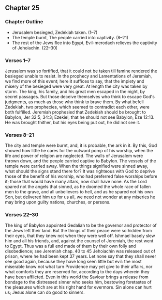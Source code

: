 ## Chapter 25

### Chapter Outline

- Jerusalem besieged, Zedekiah taken. (1–7)
- The temple burnt, The people carried into captivity. (8–21)
- The rest of the Jews flee into Egypt, Evil-merodach relieves the captivity of Jehoiachin. (22–30)

### Verses 1–7

Jerusalem was so fortified, that it could not be taken till famine rendered the besieged unable to resist. In the prophecy and Lamentations of Jeremiah, we find more of this event; here it suffices to say, that the impiety and misery of the besieged were very great. At length the city was taken by storm. The king, his family, and his great men escaped in the night, by secret passages. But those deceive themselves who think to escape God's judgments, as much as those who think to brave them. By what befell Zedekiah, two prophecies, which seemed to contradict each other, were both fulfilled. Jeremiah prophesied that Zedekiah should be brought to Babylon, Jer 32:5; 34:3; Ezekiel, that he should not see Babylon, Eze 12:13. He was brought thither, but his eyes being put out, he did not see it.

### Verses 8–21

The city and temple were burnt, and, it is probable, the ark in it. By this, God showed how little he cares for the outward pomp of his worship, when the life and power of religion are neglected. The walls of Jerusalem were thrown down, and the people carried captive to Babylon. The vessels of the temple were carried away. When the things signified were sinned away, what should the signs stand there for? It was righteous with God to deprive those of the benefit of his worship, who had preferred false worships before it; those that would have many altars, now shall have none. As the Lord spared not the angels that sinned, as he doomed the whole race of fallen men to the grave, and all unbelievers to hell, and as he spared not his own Son, but delivered him up for us all, we need not wonder at any miseries he may bring upon guilty nations, churches, or persons.

### Verses 22–30

The king of Babylon appointed Gedaliah to be the governor and protector of the Jews left their land. But the things of their peace were so hidden from their eyes, that they knew not when they were well off. Ishmael basely slew him and all his friends, and, against the counsel of Jeremiah, the rest went to Egypt. Thus was a full end made of them by their own folly and disobedience; see Jeremiah chap. 40 to 45 Jehoiachin was released out of prison, where he had been kept 37 years. Let none say that they shall never see good again, because they have long seen little but evil: the most miserable know not what turn Providence may yet give to their affairs, nor what comforts they are reserved for, according to the days wherein they have been afflicted. Even in this world the Saviour brings a release from bondage to the distressed sinner who seeks him, bestowing foretastes of the pleasures which are at his right hand for evermore. Sin alone can hurt us; Jesus alone can do good to sinners.


